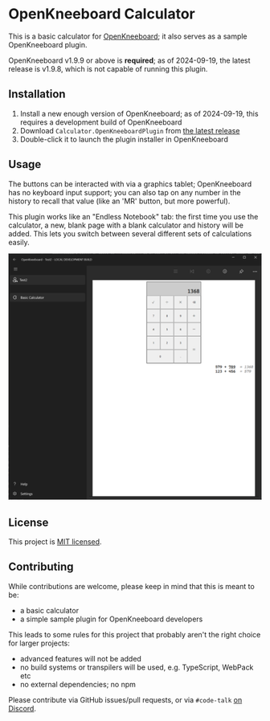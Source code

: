 # OpenKneeboard Calculator

This is a basic calculator for [OpenKneeboard](https://openkneeboard.com); it also serves as a sample OpenKneeboard plugin.

OpenKneeboard v1.9.9 or above is **required**; as of 2024-09-19, the latest release is v1.9.8, which is not capable of running this plugin.

## Installation

1. Install a new enough version of OpenKneeboard; as of 2024-09-19, this requires a development build of OpenKneeboard
2. Download `Calculator.OpenKneeboardPlugin` from [the latest release](https://github.com/OpenKneeboard/calculator/releases/latest)
3. Double-click it to launch the plugin installer in OpenKneeboard

## Usage

The buttons can be interacted with via a graphics tablet; OpenKneeboard has no keyboard input support; you can also tap on any number in the history to recall that value (like an 'MR' button, but more powerful).

This plugin works like an "Endless Notebook" tab: the first time you use the calculator, a new, blank page with a blank calculator and history will be added. This lets you switch between several different sets of calculations easily.

![screenshot](screenshot.png)

## License

This project is [MIT licensed](LICENSE).

## Contributing

While contributions are welcome, please keep in mind that this is meant to be:

- a basic calculator
- a simple sample plugin for OpenKneeboard developers

This leads to some rules for this project that probably aren't the right choice for larger projects:

- advanced features will not be added
- no build systems or transpilers will be used, e.g. TypeScript, WebPack etc
- no external dependencies; no npm

Please contribute via GitHub issues/pull requests, or via `#code-talk` [on Discord](https://go.openkneeboard.com/discord).